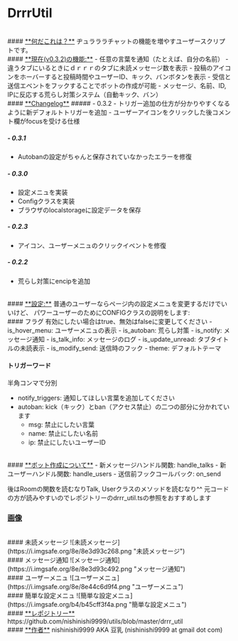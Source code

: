 # **DrrrUtil**
<br>
#### <u>**何だこれは？**</u>
ヂュラララチャットの機能を増やすユーザースクリプトです。
<br>
#### <u>**現在(v0.3.2)の機能:**</u>
- 任意の言葉を通知（たとえば、自分の名前）
- 違うタブにいるときにｄｒｒｒのタブに未読メッセージ数を表示
- 投稿のアイコンをホーバーすると投稿時間やユーザーID、キック、バンボタンを表示
- 受信と送信エベントをフックすることでボットの作成が可能
- メッセージ、名前、ID, IPに反応する荒らし対策システム（自動キック、バン）

<br>
#### <u>**Changelog**</u>
##### - 0.3.2
  - トリガー追加の仕方が分かりやすくなるように新デフォルトトリガーを追加
  - ユーザーアイコンをクリックした後コメント欄がfocusを受ける仕様

##### - 0.3.1
  - Autobanの設定がちゃんと保存されていなかったエラーを修復

##### - 0.3.0
  - 設定メニュを実装
  - Configクラスを実装
  - ブラウザのlocalstorageに設定データを保存

##### - 0.2.3
  - アイコン、ユーザーメニュのクリックイベントを修復

##### - 0.2.2
  - 荒らし対策にencipを追加

<br>
#### <u>**設定:**</u>
普通のユーザーならページ内の設定メニュを変更するだけでいいけど、
パワーユーザーのためにCONFIGクラスの説明をします:
<br>
#### フラグ
有効にしたい場合はtrue、無効はfalseに変更してください
- is_hover_menu: ユーザーメニュの表示
- is_autoban: 荒らし対策
- is_notify: メッセージ通知
- is_talk_info: メッセージのログ
- is_update_unread: タブタイトルの未読表示
- is_modify_send: 送信時のフック
- theme: デフォルトテーマ

#### トリガーワード
半角コンマで分別

- notify_triggers: 通知してほしい言葉を追加してください
- autoban: kick（キック）とban（アクセス禁止）の二つの部分に分かれています
  - msg: 禁止にしたい言葉
  - name: 禁止にしたい名前
  - ip: 禁止にしたいユーザーID

<br>
#### <u>**ボット作成について**</u>
- 新メッセージハンドル関数: handle_talks
- 新ユーザーハンドル関数: handle_users
- 送信前フックコールバック: on_send

後はRoomの関数を読むなりTalk, Userクラスのメソッドを読むなり^^
元コードの方が読みやすいのでレポジトリーのdrrr_util.tsの参照をおすすめします
<br>
### <u>**画像**</u>
<br>
#### 未読メッセージ
![未読メッセージ](https://i.imgsafe.org/8e/8e3d93c268.png "未読メッセージ")
<br>
#### メッセージ通知
![メッセージ通知](https://i.imgsafe.org/8e/8e3d93c492.png "メッセージ通知")
<br>
#### ユーザーメニュ
![ユーザーメニュ](https://i.imgsafe.org/8e/8e44c6d9f4.png "ユーザーメニュ")
<br>
#### 簡単な設定メニュ
![簡単な設定メニュ](https://i.imgsafe.org/b4/b45cff3f4a.png "簡単な設定メニュ")
<br>
#### <u>**レポジトリー**</u>
https://github.com/nishinishi9999/utils/blob/master/drrr_util
<br>
#### <u>**作者**</u>
nishinishi9999 AKA 豆乳 (nishinishi9999 at gmail dot com)
<br><br>